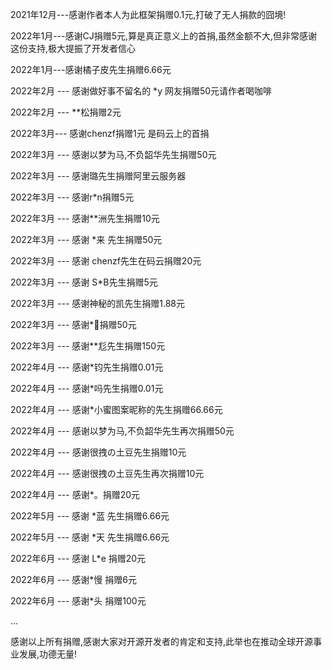 2021年12月---感谢作者本人为此框架捐赠0.1元,打破了无人捐款的囧境!

2022年1月---感谢CJ捐赠5元,算是真正意义上的首捐,虽然金额不大,但非常感谢这份支持,极大提振了开发者信心

2022年1月---感谢橘子皮先生捐赠6.66元

2022年2月 --- 感谢做好事不留名的 *y 网友捐赠50元请作者喝咖啡

2022年2月 --- **松捐赠2元

2022年3月--- 感谢chenzf捐赠1元 是码云上的首捐 

2022年3月 --- 感谢以梦为马,不负韶华先生捐赠50元

2022年3月 --- 感谢璐先生捐赠阿里云服务器

2022年3月 --- 感谢r*n捐赠5元

2022年3月 --- 感谢**洲先生捐赠10元

2022年3月 --- 感谢 *来 先生捐赠50元

2022年3月 --- 感谢 chenzf先生在码云捐赠20元

2022年3月 --- 感谢 S*B先生捐赠5元

2022年3月 --- 感谢神秘的凯先生捐赠1.88元

2022年3月 --- 感谢*🐸捐赠50元

2022年3月 --- 感谢**尨先生捐赠150元

2022年4月 --- 感谢*钧先生捐赠0.01元

2022年4月 --- 感谢*吗先生捐赠0.01元

2022年4月 --- 感谢*小蜜图案昵称的先生捐赠66.66元

2022年4月 --- 感谢以梦为马,不负韶华先生再次捐赠50元

2022年4月 --- 感谢很拽の土豆先生捐赠10元

2022年4月 --- 感谢很拽の土豆先生再次捐赠10元

2022年4月 --- 感谢*。捐赠20元

2022年5月 --- 感谢 *蓝 先生捐赠6.66元

2022年5月 --- 感谢 *天 先生捐赠6.66元

2022年6月 --- 感谢 L*e 捐赠20元

2022年6月 --- 感谢*慢 捐赠6元

2022年6月 --- 感谢*头 捐赠100元

...

感谢以上所有捐赠,感谢大家对开源开发者的肯定和支持,此举也在推动全球开源事业发展,功德无量!
